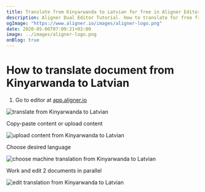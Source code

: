 ```yaml
---
title: Translate from Kinyarwanda to Latvian for free in Aligner Editor
description: Aligner Dual Editor Tutorial. How to translate for free from Kinyarwanda to Latvian. Aligner is multilingual document management platform. 
ogImage: "https://www.aligner.io/images/aligner-logo.png"
date: 2020-05-06T07:09:21+03:00
image: ../images/aligner-logo.png
onBlog: true
---
```


# How to translate document from Kinyarwanda to Latvian

1. Go to editor at [app.aligner.io](https://app.aligner.io "Aligner App web page")

![translate from Kinyarwanda to Latvian](../aligner-blank-editor.png "translate from Kinyarwanda to Latvian")

Copy-paste content or upload content

![upload content from Kinyarwanda to Latvian](../aligner-uploaded-document.png "upload content from Kinyarwanda to Latvian")

Choose desired language

![choose machine translation from Kinyarwanda to Latvian](../aligner-language-dropdown.png "choose machine translation from Kinyarwanda to Latvian")

Work and edit 2 documents in parallel

![edit translation from Kinyarwanda to Latvian](../aligner-double-sitded-editor.png "edit translation from Kinyarwanda to Latvian")

